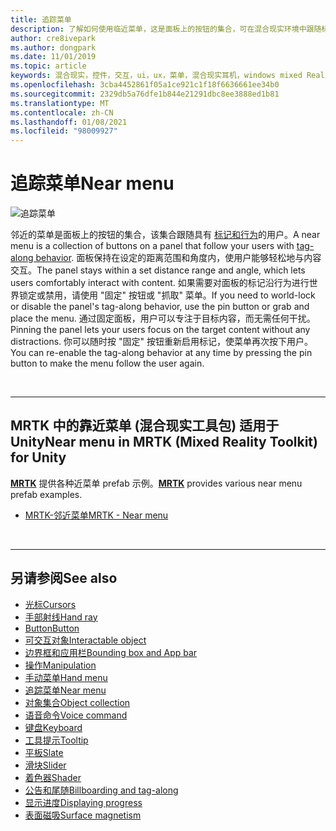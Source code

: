 ```yaml
---
title: 追踪菜单
description: 了解如何使用临近菜单，这是面板上的按钮的集合，可在混合现实环境中跟随标记。
author: cre8ivepark
ms.author: dongpark
ms.date: 11/01/2019
ms.topic: article
keywords: 混合现实，控件，交互，ui，ux，菜单，混合现实耳机，windows mixed Reality 耳机，虚拟现实耳机，HoloLens，MRTK，混合现实工具包
ms.openlocfilehash: 3cba4452861f05a1ce921c1f18f6636661ee34b0
ms.sourcegitcommit: 2329db5a76dfe1b844e21291dbc8ee3888ed1b81
ms.translationtype: MT
ms.contentlocale: zh-CN
ms.lasthandoff: 01/08/2021
ms.locfileid: "98009927"
---
```

# <a name="near-menu"></a><span data-ttu-id="ee46e-104">追踪菜单</span><span class="sxs-lookup"><span data-stu-id="ee46e-104">Near menu</span></span>

![追踪菜单](images/UX_Hero_NearMenu.jpg)

<span data-ttu-id="ee46e-106">邻近的菜单是面板上的按钮的集合，该集合跟随具有 [标记和行为](billboarding-and-tag-along.md#what-is-a-tag-along)的用户。</span><span class="sxs-lookup"><span data-stu-id="ee46e-106">A near menu is a collection of buttons on a panel that follow your users with [tag-along behavior](billboarding-and-tag-along.md#what-is-a-tag-along).</span></span> <span data-ttu-id="ee46e-107">面板保持在设定的距离范围和角度内，使用户能够轻松地与内容交互。</span><span class="sxs-lookup"><span data-stu-id="ee46e-107">The panel stays within a set distance range and angle, which lets users comfortably interact with content.</span></span> <span data-ttu-id="ee46e-108">如果需要对面板的标记沿行为进行世界锁定或禁用，请使用 "固定" 按钮或 "抓取" 菜单。</span><span class="sxs-lookup"><span data-stu-id="ee46e-108">If you need to world-lock or disable the panel's tag-along behavior, use the pin button or grab and place the menu.</span></span> <span data-ttu-id="ee46e-109">通过固定面板，用户可以专注于目标内容，而无需任何干扰。</span><span class="sxs-lookup"><span data-stu-id="ee46e-109">Pinning the panel lets your users focus on the target content without any distractions.</span></span> <span data-ttu-id="ee46e-110">你可以随时按 "固定" 按钮重新启用标记，使菜单再次按下用户。</span><span class="sxs-lookup"><span data-stu-id="ee46e-110">You can re-enable the tag-along behavior at any time by pressing the pin button to make the menu follow the user again.</span></span>

<br>

---

## <a name="near-menu-in-mrtk-mixed-reality-toolkit-for-unity"></a><span data-ttu-id="ee46e-111">MRTK 中的靠近菜单 (混合现实工具包) 适用于 Unity</span><span class="sxs-lookup"><span data-stu-id="ee46e-111">Near menu in MRTK (Mixed Reality Toolkit) for Unity</span></span>
<span data-ttu-id="ee46e-112">**[MRTK](https://github.com/Microsoft/MixedRealityToolkit-Unity)** 提供各种近菜单 prefab 示例。</span><span class="sxs-lookup"><span data-stu-id="ee46e-112">**[MRTK](https://github.com/Microsoft/MixedRealityToolkit-Unity)** provides various near menu prefab examples.</span></span>

* [<span data-ttu-id="ee46e-113">MRTK-邻近菜单</span><span class="sxs-lookup"><span data-stu-id="ee46e-113">MRTK - Near menu</span></span>](https://microsoft.github.io/MixedRealityToolkit-Unity/Documentation/README_NearMenu.html)

<br>

---

## <a name="see-also"></a><span data-ttu-id="ee46e-114">另请参阅</span><span class="sxs-lookup"><span data-stu-id="ee46e-114">See also</span></span>

* [<span data-ttu-id="ee46e-115">光标</span><span class="sxs-lookup"><span data-stu-id="ee46e-115">Cursors</span></span>](cursors.md)
* [<span data-ttu-id="ee46e-116">手部射线</span><span class="sxs-lookup"><span data-stu-id="ee46e-116">Hand ray</span></span>](point-and-commit.md)
* [<span data-ttu-id="ee46e-117">Button</span><span class="sxs-lookup"><span data-stu-id="ee46e-117">Button</span></span>](button.md)
* [<span data-ttu-id="ee46e-118">可交互对象</span><span class="sxs-lookup"><span data-stu-id="ee46e-118">Interactable object</span></span>](interactable-object.md)
* [<span data-ttu-id="ee46e-119">边界框和应用栏</span><span class="sxs-lookup"><span data-stu-id="ee46e-119">Bounding box and App bar</span></span>](app-bar-and-bounding-box.md)
* [<span data-ttu-id="ee46e-120">操作</span><span class="sxs-lookup"><span data-stu-id="ee46e-120">Manipulation</span></span>](direct-manipulation.md)
* [<span data-ttu-id="ee46e-121">手动菜单</span><span class="sxs-lookup"><span data-stu-id="ee46e-121">Hand menu</span></span>](hand-menu.md)
* [<span data-ttu-id="ee46e-122">追踪菜单</span><span class="sxs-lookup"><span data-stu-id="ee46e-122">Near menu</span></span>](near-menu.md)
* [<span data-ttu-id="ee46e-123">对象集合</span><span class="sxs-lookup"><span data-stu-id="ee46e-123">Object collection</span></span>](object-collection.md)
* [<span data-ttu-id="ee46e-124">语音命令</span><span class="sxs-lookup"><span data-stu-id="ee46e-124">Voice command</span></span>](voice-input.md)
* [<span data-ttu-id="ee46e-125">键盘</span><span class="sxs-lookup"><span data-stu-id="ee46e-125">Keyboard</span></span>](keyboard.md)
* [<span data-ttu-id="ee46e-126">工具提示</span><span class="sxs-lookup"><span data-stu-id="ee46e-126">Tooltip</span></span>](tooltip.md)
* [<span data-ttu-id="ee46e-127">平板</span><span class="sxs-lookup"><span data-stu-id="ee46e-127">Slate</span></span>](slate.md)
* [<span data-ttu-id="ee46e-128">滑块</span><span class="sxs-lookup"><span data-stu-id="ee46e-128">Slider</span></span>](slider.md)
* [<span data-ttu-id="ee46e-129">着色器</span><span class="sxs-lookup"><span data-stu-id="ee46e-129">Shader</span></span>](shader.md)
* [<span data-ttu-id="ee46e-130">公告和尾随</span><span class="sxs-lookup"><span data-stu-id="ee46e-130">Billboarding and tag-along</span></span>](billboarding-and-tag-along.md)
* [<span data-ttu-id="ee46e-131">显示进度</span><span class="sxs-lookup"><span data-stu-id="ee46e-131">Displaying progress</span></span>](progress.md)
* [<span data-ttu-id="ee46e-132">表面磁吸</span><span class="sxs-lookup"><span data-stu-id="ee46e-132">Surface magnetism</span></span>](surface-magnetism.md)
